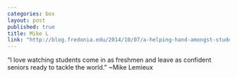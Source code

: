 ```yaml
---
categories: box
layout: post
published: true
title: Mike L
link: "http://blog.fredonia.edu/2014/10/07/a-helping-hand-amongst-students-faculty-and-the-community/"
---
```


“I love watching students come in as freshmen and leave as confident seniors ready to tackle the world." ~Mike Lemieux